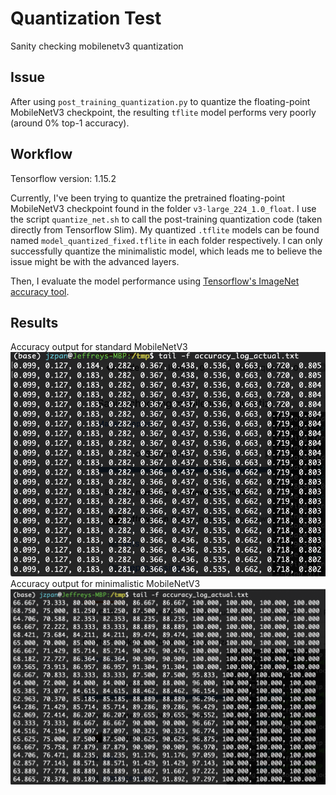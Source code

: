 # Quantization Test
Sanity checking mobilenetv3 quantization

## Issue

After using `post_training_quantization.py` to quantize the floating-point MobileNetV3 checkpoint, the resulting `tflite` model
performs very poorly (around 0% top-1 accuracy).

## Workflow

Tensorflow version: 1.15.2

Currently, I've been trying to quantize the pretrained floating-point MobileNetV3 checkpoint found in the folder `v3-large_224_1.0_float`.
I use the script `quantize_net.sh` to call the post-training quantization code (taken directly from Tensorflow Slim). My
quantized `.tflite` models can be found named `model_quantized_fixed.tflite` in each folder respectively. I can only successfully quantize
the minimalistic model, which leads me to believe the issue might be with the advanced layers.

Then, I evaluate the model performance using [Tensorflow's ImageNet accuracy tool](https://github.com/tensorflow/tensorflow/tree/master/tensorflow/lite/tools/accuracy/ilsvrc).

## Results

Accuracy output for standard MobileNetV3
![](figures/full_results.png?raw=true)
Accuracy output for minimalistic MobileNetV3
![](figures/minimal_results.png?raw=true)
